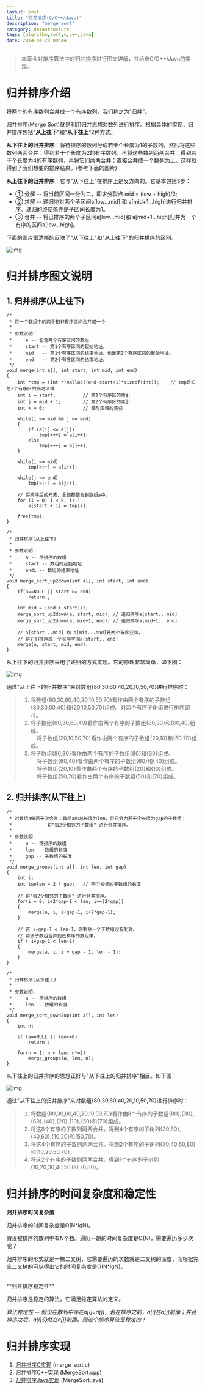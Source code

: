 ```yaml
---
layout: post
title: "归并排序(C/C++/Java)"
description: "merge sort"
category: datastructure
tags: [algrithm,sort,c,c++,java]
date: 2014-04-28 09:44
---
```




> 本章会对排序算法中的归并排序进行图文详解，并给出C/C++/Java的实现。



# 归并排序介绍

将两个的有序数列合并成一个有序数列，我们称之为"归并"。

归并排序(Merge Sort)就是利用归并思想对数列进行排序。根据具体的实现，归并排序包括"**从上往下**"和"**从下往上**"2种方式。

**从下往上的归并排序**：将待排序的数列分成若干个长度为1的子数列，然后将这些数列两两合并；得到若干个长度为2的有序数列，再将这些数列两两合并；得到若干个长度为4的有序数列，再将它们两两合并；直接合并成一个数列为止。这样就得到了我们想要的排序结果。(参考下面的图片)

**从上往下的归并排序**：它与"从下往上"在排序上是反方向的。它基本包括3步：

+ ①  分解 -- 将当前区间一分为二，即求分裂点 mid = (low + high)/2; 
+ ②  求解 -- 递归地对两个子区间a[low...mid] 和 a[mid+1...high]进行归并排序。递归的终结条件是子区间长度为1。
+ ③  合并 -- 将已排序的两个子区间a[low...mid]和 a[mid+1...high]归并为一个有序的区间a[low...high]。

下面的图片很清晰的反映了"从下往上"和"从上往下"的归并排序的区别。

![img](/media/pic/datastruct_algrithm/algrithm/merge_01.jpg)



# 归并排序图文说明

## 1. 归并排序(从上往下)

    /*
     * 将一个数组中的两个相邻有序区间合并成一个
     *
     * 参数说明：
     *     a -- 包含两个有序区间的数组
     *     start -- 第1个有序区间的起始地址。
     *     mid   -- 第1个有序区间的结束地址。也是第2个有序区间的起始地址。
     *     end   -- 第2个有序区间的结束地址。
     */
    void merge(int a[], int start, int mid, int end)
    {
        int *tmp = (int *)malloc((end-start+1)*sizeof(int));	// tmp是汇总2个有序区的临时区域
        int i = start;			// 第1个有序区的索引
        int j = mid + 1;		// 第2个有序区的索引
        int k = 0;				// 临时区域的索引

        while(i <= mid && j <= end)
        {
            if (a[i] <= a[j])
                tmp[k++] = a[i++];
            else
                tmp[k++] = a[j++];
        }

        while(i <= mid)
            tmp[k++] = a[i++];

        while(j <= end)
            tmp[k++] = a[j++];

        // 将排序后的元素，全部都整合到数组a中。
        for (i = 0; i < k; i++)
            a[start + i] = tmp[i];

        free(tmp);
    }

    /*
     * 归并排序(从上往下)
     *
     * 参数说明：
     *     a -- 待排序的数组
     *     start -- 数组的起始地址
     *     endi -- 数组的结束地址
     */
    void merge_sort_up2down(int a[], int start, int end)
    {
        if(a==NULL || start >= end)
            return ;

        int mid = (end + start)/2;
        merge_sort_up2down(a, start, mid); // 递归排序a[start...mid]
        merge_sort_up2down(a, mid+1, end); // 递归排序a[mid+1...end]

        // a[start...mid] 和 a[mid...end]是两个有序空间，
        // 将它们排序成一个有序空间a[start...end]
        merge(a, start, mid, end);
    }

从上往下的归并排序采用了递归的方式实现。它的原理非常简单，如下图：

![img](/media/pic/datastruct_algrithm/algrithm/merge_02.jpg)

通过"从上往下的归并排序"来对数组{80,30,60,40,20,10,50,70}进行排序时：

> 1. 将数组{80,30,60,40,20,10,50,70}看作由两个有序的子数组{80,30,60,40}和{20,10,50,70}组成。对两个有序子树组进行排序即可。 
> 2. 将子数组{80,30,60,40}看作由两个有序的子数组{80,30}和{60,40}组成。 
> <br/>&nbsp;&nbsp;&nbsp; 将子数组{20,10,50,70}看作由两个有序的子数组{20,10}和{50,70}组成。
> 3. 将子数组{80,30}看作由两个有序的子数组{80}和{30}组成。
> <br/>&nbsp;&nbsp;&nbsp;  将子数组{60,40}看作由两个有序的子数组{60}和{40}组成。
> <br/>&nbsp;&nbsp;&nbsp;  将子数组{20,10}看作由两个有序的子数组{20}和{10}组成。
> <br/>&nbsp;&nbsp;&nbsp;  将子数组{50,70}看作由两个有序的子数组{50}和{70}组成。


## 2. 归并排序(从下往上)

    /*
     * 对数组a做若干次合并：数组a的总长度为len，将它分为若干个长度为gap的子数组；
     *             将"每2个相邻的子数组" 进行合并排序。
     *
     * 参数说明：
     *     a -- 待排序的数组
     *     len -- 数组的长度
     *     gap -- 子数组的长度
     */
    void merge_groups(int a[], int len, int gap)
    {
        int i;
        int twolen = 2 * gap;	// 两个相邻的子数组的长度

        // 将"每2个相邻的子数组" 进行合并排序。
        for(i = 0; i+2*gap-1 < len; i+=(2*gap))
        {
            merge(a, i, i+gap-1, i+2*gap-1);
        }

        // 若 i+gap-1 < len-1，则剩余一个子数组没有配对。
        // 将该子数组合并到已排序的数组中。
        if ( i+gap-1 < len-1)
        {
            merge(a, i, i + gap - 1, len - 1);
        }
    }

    /*
     * 归并排序(从下往上)
     *
     * 参数说明：
     *     a -- 待排序的数组
     *     len -- 数组的长度
     */
    void merge_sort_down2up(int a[], int len)
    {
        int n;

        if (a==NULL || len<=0)
            return ;

        for(n = 1; n < len; n*=2)
            merge_groups(a, len, n);
    }

从下往上的归并排序的思想正好与"从下往上的归并排序"相反。如下图：

![img](/media/pic/datastruct_algrithm/algrithm/merge_03.jpg)

通过"从下往上的归并排序"来对数组{80,30,60,40,20,10,50,70}进行排序时：

> 1. 将数组{80,30,60,40,20,10,50,70}看作由8个有序的子数组{80},{30},{60},{40},{20},{10},{50}和{70}组成。
> 2. 将这8个有序的子数列两两合并。得到4个有序的子树列{30,80},{40,60},{10,20}和{50,70}。
> 3. 将这4个有序的子数列两两合并。得到2个有序的子树列{30,40,60,80}和{10,20,50,70}。
> 4. 将这2个有序的子数列两两合并。得到1个有序的子树列{10,20,30,40,50,60,70,80}。


# 归并排序的时间复杂度和稳定性

**归并排序时间复杂度**

归并排序的时间复杂度是O(N*lgN)。

假设被排序的数列中有N个数。遍历一趟的时间复杂度是O(N)，需要遍历多少次呢？

归并排序的形式就是一棵二叉树，它需要遍历的次数就是二叉树的深度，而根据完全二叉树的可以得出它的时间复杂度是O(N*lgN)。

<br/>
**归并排序稳定性**

归并排序是稳定的算法，它满足稳定算法的定义。

*算法稳定性 -- 假设在数列中存在a[i]=a[j]，若在排序之前，a[i]在a[j]前面；并且排序之后，a[i]仍然在a[j]前面。则这个排序算法是稳定的！*


# 归并排序实现

1. [归并排序C实现][link_mergesort_c] (merge_sort.c)
2. [归并排序C++实现][link_mergesort_cplus] (MergeSort.cpp)
3. [归并排序Java实现][link_mergesort_java] (MergeSort.java)


[link_mergesort_c]: https://github.com/wangkuiwu/datastructs_and_algorithm/blob/master/source/algrightm/sort/merge_sort/c/merge_sort.c
[link_mergesort_cplus]: https://github.com/wangkuiwu/datastructs_and_algorithm/blob/master/source/algrightm/sort/merge_sort/cplus/MergeSort.cpp
[link_mergesort_java]: https://github.com/wangkuiwu/datastructs_and_algorithm/blob/master/source/algrightm/sort/merge_sort/java/MergeSort.java
